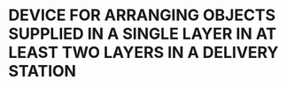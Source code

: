 # DEVICE FOR ARRANGING OBJECTS SUPPLIED IN A SINGLE LAYER IN AT LEAST TWO LAYERS IN A DELIVERY STATION
